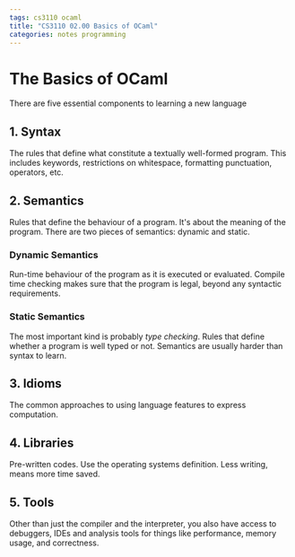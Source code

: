 ```yaml
---
tags: cs3110 ocaml
title: "CS3110 02.00 Basics of OCaml"
categories: notes programming
---
```


# The Basics of OCaml

There are five essential components to learning a new language

## 1. Syntax

The rules that define what constitute a textually well-formed program. This includes keywords, restrictions on whitespace, formatting punctuation, operators, etc.

## 2. Semantics

Rules that define the behaviour of a program. It's about the meaning of the program. There are two pieces of semantics: dynamic and static.

### Dynamic Semantics

Run-time behaviour of the program as it is executed or evaluated. Compile time checking makes sure that the program is legal, beyond any syntactic requirements.

### Static Semantics

The most important kind is probably *type checking*. Rules that define whether a program is well typed or not. Semantics are usually harder than syntax to learn.

## 3. Idioms

The common approaches to using language features to express computation.

## 4. Libraries

Pre-written codes. Use the operating systems definition. Less writing, means more time saved.

## 5. Tools

Other than just the compiler and the interpreter, you also have access to debuggers, IDEs and analysis tools for things like performance, memory usage, and correctness.

